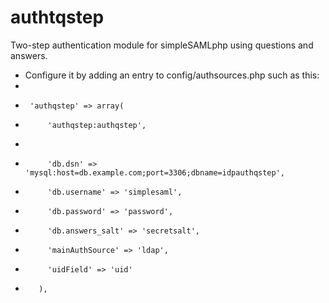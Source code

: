 authtqstep
==========

Two-step authentication module for simpleSAMLphp using questions and answers.

 * Configure it by adding an entry to config/authsources.php such as this:
 *
 *      'authqstep' => array(
 *       	'authqstep:authqstep',
 *
 *        	'db.dsn' => 'mysql:host=db.example.com;port=3306;dbname=idpauthqstep',
 *       	'db.username' => 'simplesaml',
 *       	'db.password' => 'password',
 *          'db.answers_salt' => 'secretsalt',
 *			'mainAuthSource' => 'ldap',
 *			'uidField' => 'uid'
 *        ),
